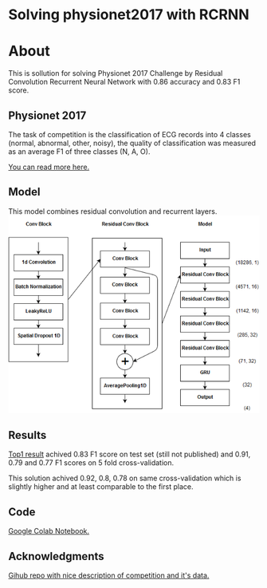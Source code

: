 # Solving physionet2017 with RCRNN 

# About
This is sollution for solving Physionet 2017 Challenge by Residual Convolution Recurrent Neural Network with 0.86 accuracy and 0.83 F1 score.

## Physionet 2017
The task of competition is the classification of ECG records into 4 classes (normal, abnormal, other, noisy), the quality of classification was measured as an average F1 of three classes (N, A, O).

[You can read more here.](https://physionet.org/challenge/2017/)

## Model
This model combines residual convolution and recurrent layers.
![Model](ECGMODEL.png)

## Results
[Top1 result](http://www.cinc.org/archives/2017/pdf/173-154.pdf) achived 0.83 F1 score on test set (still not published) and 0.91, 0.79 and 0.77 F1 scores on 5 fold cross-validation.

This solution achived 0.92, 0.8, 0.78 on same cross-validation which is slightly higher and at least comparable to the first place.

## Code
[Google Colab Notebook.](https://colab.research.google.com/drive/1E5xUSKuU9QjGnZUaWvtTHXgFlaYybVSL)

## Acknowledgments
[Gihub repo with nice description of competition and it's data.](https://github.com/awerdich/physionet)
